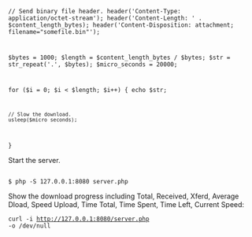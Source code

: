 <code name="php">
<?php
# server.php
$content_length_bytes = 1e6; // 1 megabyte.
$content_length_bytes *= 3;

// Send binary file header.
header('Content-Type: application/octet-stream');
header('Content-Length: ' . $content_length_bytes);
header('Content-Disposition: attachment; filename="somefile.bin"');

$bytes = 1000;
$length = $content_length_bytes / $bytes;
$str = str_repeat('.', $bytes);
$micro_seconds = 20000;

for ($i = 0; $i < $length; $i++) {
    echo $str;

    // Slow the download.
    usleep($micro_seconds);
}
</code>

<p>Start the server.</p>

<code name="bash">
$ php -S 127.0.0.1:8080 server.php
</code>

<p>Show the download progress including Total, Received, Xferd, Average Dload, Speed Upload, Time Total, Time Spent, Time Left, Current Speed:</p>

<code>curl -i http://127.0.0.1:8080/server.php -o /dev/null</code>
